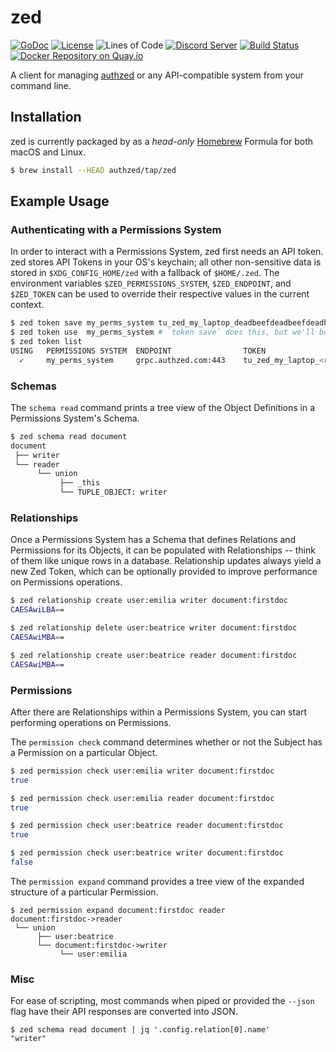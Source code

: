 # zed

[![GoDoc](https://godoc.org/github.com/authzed/zed?status.svg)](https://godoc.org/github.com/authzed/zed)
[![License](https://img.shields.io/badge/license-Apache--2.0-blue.svg)](https://www.apache.org/licenses/LICENSE-2.0.html)
![Lines of Code](https://tokei.rs/b1/github/authzed/zed)
[![Discord Server](https://img.shields.io/discord/844600078504951838?color=7289da&logo=discord "Discord Server")](https://discord.gg/jTysUaxXzM)
[![Build Status](https://github.com/authzed/zed/workflows/build/badge.svg)](https://github.com/authzed/zed/actions)
[![Docker Repository on Quay.io](https://quay.io/repository/authzed/zed/status "Docker Repository on Quay.io")](https://quay.io/repository/authzed/zed)

A client for managing [authzed] or any API-compatible system from your command line.

[authzed]: https://authzed.com

## Installation

zed is currently packaged by as a _head-only_ [Homebrew] Formula for both macOS and Linux.

[Homebrew]: https://brew.sh

```sh
$ brew install --HEAD authzed/tap/zed
```

## Example Usage

### Authenticating with a Permissions System

In order to interact with a Permissions System, zed first needs an API token.
zed stores API Tokens in your OS's keychain; all other non-sensitive data is stored in `$XDG_CONFIG_HOME/zed` with a fallback of `$HOME/.zed`.
The environment variables `$ZED_PERMISSIONS_SYSTEM`, `$ZED_ENDPOINT`, and `$ZED_TOKEN` can be used to override their respective values in the current context.

```sh
$ zed token save my_perms_system tu_zed_my_laptop_deadbeefdeadbeefdeadbeefdeadbeef
$ zed token use  my_perms_system # `token save` does this, but we'll be explicit
$ zed token list
USING	PERMISSIONS SYSTEM	ENDPOINT            	TOKEN
  ✓  	my_perms_system   	grpc.authzed.com:443	tu_zed_my_laptop_<redacted>
```

### Schemas

The `schema read` command prints a tree view of the Object Definitions in a Permissions System's Schema.

```sh
$ zed schema read document
document
 ├── writer
 └── reader
      └── union
           ├── _this
           └── TUPLE_OBJECT: writer
```

### Relationships

Once a Permissions System has a Schema that defines Relations and Permissions for its Objects, it can be populated with Relationships -- think of them like unique rows in a database.
Relationship updates always yield a new Zed Token, which can be optionally provided to improve performance on Permissions operations.

```sh
$ zed relationship create user:emilia writer document:firstdoc
CAESAwiLBA==

$ zed relationship delete user:beatrice writer document:firstdoc
CAESAwiMBA==

$ zed relationship create user:beatrice reader document:firstdoc
CAESAwiMBA==
```

### Permissions

After there are Relationships within a Permissions System, you can start performing operations on Permissions.

The `permission check` command determines whether or not the Subject has a Permission on a particular Object.

```sh
$ zed permission check user:emilia writer document:firstdoc
true

$ zed permission check user:emilia reader document:firstdoc
true

$ zed permission check user:beatrice reader document:firstdoc
true

$ zed permission check user:beatrice writer document:firstdoc
false
```

The `permission expand` command provides a tree view of the expanded structure of a particular Permission.

```
$ zed permission expand document:firstdoc reader
document:firstdoc->reader
 └── union
      ├── user:beatrice
      └── document:firstdoc->writer
           └── user:emilia
```

### Misc

For ease of scripting, most commands when piped or provided the `--json` flag have their API responses are converted into JSON.

```
$ zed schema read document | jq '.config.relation[0].name'
"writer"
```
